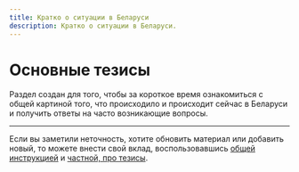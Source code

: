 ```yaml
---
title: Кратко о ситуации в Беларуси
description: Кратко о ситуации в Беларуси. 
---
```


# Основные тезисы

Раздел создан для того, чтобы за короткое время ознакомиться с общей картиной того, что происходило и происходит сейчас в Беларуси и получить ответы на часто возникающие вопросы.

---

Если вы заметили неточность, хотите обновить материал или добавить новый, то можете внести свой вклад, воспользовавшись [общей инструкцией](https://free-belarus.info/contribute) и [частной, про тезисы](./contribute.md).
